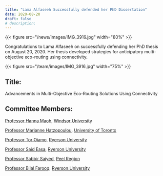 ```yaml
---
title: "Lama Alfaseeh Successfully defended her PhD Dissertation"
date: 2020-08-20
draft: false
# description:
---
```

{{< figure src="/news/images/IMG_3916.jpg" width="80%" >}}


<!--more-->

Congratulations to Lama Alfaseeh on successfully defending her PhD thesis on August 20, 2020. Her thesis developed strategies for anticipatory multi-objective eco-routing using connectivity. 

{{< figure src="/team/images/IMG_3916.jpg" width="75%" >}}

## Title: 

Advancements in Multi-Objective Eco-Routing Solutions Using Connectivity

## Committee Members:
  [Professor Hanna Maoh](https://www.uwindsor.ca/engineering/civil/91/dr-hanna-maoh), [Windsor University](https://www.uwindsor.ca/)
  
  [Professor Marianne Hatzopoulou](https://civmin.utoronto.ca/home/about-us/directory/professors/marianne-hatzopoulou/), [University of Toronto](https://www.utoronto.ca/)
  
  [Professor Tor Oiamo](https://www.ryerson.ca/geography/faculty/oiamo_tor/), [Ryerson University](https://www.ryerson.ca/)
  
  [Professor Said Easa](https://www.ryerson.ca/civil/people/faculty/said-easa/), [Ryerson University](https://www.ryerson.ca/)
  
  [Professor Sabbir Saiyed](https://ca.linkedin.com/in/sabbir-saiyed-70954778), [Peel Region](https://www.peelregion.ca/)
  
  [Professor Bilal Farooq](https://www.ryerson.ca/civil/people/faculty/bilal-farooq/), [Ryerson University](https://www.ryerson.ca/)

